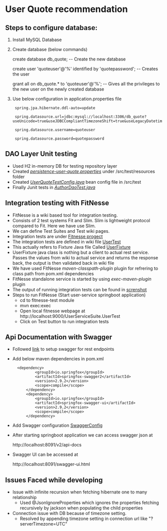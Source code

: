 # User Quote recommendation

## Steps to configure database: 
1. Install MySQL Database

2. Create database (below commands)

    create database db_quote; -- Create the new database
    
    create user 'quoteuser'@'%' identified by 'quotepassword'; -- Creates the user
    
    grant all on db_quote.* to 'quoteuser'@'%'; -- Gives all the privileges to the new user on the newly created database
3. Use below configuration in application.properties file
        
        spring.jpa.hibernate.ddl-auto=update
        
        spring.datasource.url=jdbc:mysql://localhost:3306/db_quote?useUnicode=true&useJDBCCompliantTimezoneShift=true&useLegacyDatetimeCode=false&serverTimezone=UTC
        
        spring.datasource.username=quoteuser
        
        spring.datasource.password=quotepassword


## DAO Layer Unit testing

* Used H2 in-memory DB for testing repository layer
* Created [*persistence-user-quote.properties*](https://github.com/goutamsh/user-quote-recommendation/blob/master/user-quote-common/src/test/resources/persistence-user-quote.properties) under /src/test/resources folder
* Created [*UserQuoteTestConfig.java*](https://github.com/goutamsh/user-quote-recommendation/blob/master/user-quote-common/src/test/java/com/gshepur/dao/UserQuoteTestConfig.java) bean config file in /src/test
* Finally Junit tests in [*AuthorDaoTest.java*](https://github.com/goutamsh/user-quote-recommendation/blob/master/user-quote-common/src/test/java/com/gshepur/dao/AuthorDaoTest.java)

## Integration testing with FitNesse
* FitNesse is a wiki based tool for integration testing. 
* Consists of 2 test systems Fit and Slim. Slim is lightweight protocol compared to Fit. Here we have use Slim.
* We can define Test Suites and Test wiki pages.
* Integration tests are under [Fitnesse progect](https://github.com/goutamsh/user-quote-recommendation/tree/master/fitnesse-test)
* The integration tests are defined in wiki file [UserTest](https://github.com/goutamsh/user-quote-recommendation/blob/master/fitnesse-test/FitNesseRoot/UserServiceSuite/UserTest/content.txt)
* This actually refers to Fixture Java file Called [UserFixture](https://github.com/goutamsh/user-quote-recommendation/blob/master/fitnesse-test/src/test/java/com/gshepur/UsersFixture.java)
* UserFixture java class is nothing but a client to actual rest service. Passes the values from wiki to actual service and returns the response back, the output is then validated back in wiki file
* We have used FitNesse *maven-classpath-plugin* plugin for refrering to class path from pom.xml dependencies
* FitNesse standalone service is started by using *exec-maven-plugin* plugin
* The output of running integration tests can be found in [screnshot](https://github.com/goutamsh/user-quote-recommendation/blob/master/fitnesse-test/FitnesseOutputScrenshot.JPG)
* Steps to run FitNesse (Start user-service springboot application)
   * cd to fitnesse-test module
   * mvn exec:exec
   * Open local fitnesse webpage at http://localhost:9000/UserServiceSuite.UserTest
   * Click on Test button to run integration tests
   
## Api Documentation with Swagger
* Followed [link](https://www.baeldung.com/swagger-2-documentation-for-spring-rest-api) to setup swagger for rest endpoints
* Add below maven dependencies in pom.xml

        <dependency>
                <groupId>io.springfox</groupId>
                <artifactId>springfox-swagger2</artifactId>
                <version>2.9.2</version>
                <scope>compile</scope>
            </dependency>
            <dependency>
                <groupId>io.springfox</groupId>
                <artifactId>springfox-swagger-ui</artifactId>
                <version>2.9.2</version>
                <scope>compile</scope>
            </dependency>

* Add Swagger configuration [SwaggerConfig](https://github.com/goutamsh/user-quote-recommendation/blob/master/user-service/src/main/java/com/gshepur/userservice/config/SwaggerConfig.java)
* After starting springboot application we can access swagger json at

    http://localhost:8091/v2/api-docs
 
* Swagger UI can be accessed at 

    http://localhost:8091/swagger-ui.html
       

## Issues Faced while developing    

* Issue with infinite recursion when fetching  hibernate one to many relationship
    - Used @JsonIgnoreProperties which ignores the properties fetching recursively by jackson when populating the child properties
* Connection issue with DB because of timezone setting.
    - Resolved by appending timezone setting in connection url like "?serverTimezone=UTC"
   